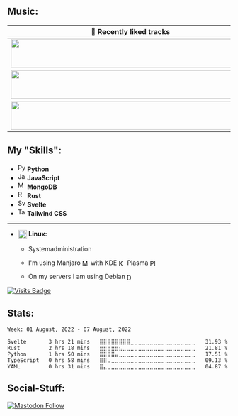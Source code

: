 <!--

<p align="center">

<img src="https://github.com/mawoka-myblock/mawoka-myblock/raw/main/intro.gif" />

</p>

-->
<!--
# Question

## Have you ever heard of Startpage.com?

[![](https://img.shields.io/badge/-Yes-brightgreen?style=for-the-badge)](https://go.mawoka.eu.org/NxVd8) [![](https://img.shields.io/badge/-No-red?style=for-the-badge)](https://go.mawoka.eu.org/HfH3s)

Results are published every Sunday at 2:00AM

## Results from last week

### For the following question: Do you have a 3D-printer?

|Yes/No |Percent|
|-------|-------|
|**Yes**| 100|
|**No** | 0|
-->

## Music:

<table>
  <thead>
    <tr>
      <th>🥰 Recently liked tracks</th>
    </tr>
  </thead>
  <tbody>
    <tr>
      <td><a href="https://ltqlmq.deta.dev/click/0"><img src="https://ltqlmq.deta.dev/pic/0" width="540" height="64"></a></td>
    </tr>
    <tr></tr> <!-- hide gray row -->
    <tr>
      <td><a href="https://ltqlmq.deta.dev/click/1"><img src="https://ltqlmq.deta.dev/pic/1" width="540" height="64"></a></td>
    </tr>
    <tr></tr> <!-- hide gray row -->
    <tr>
      <td><a href="https://ltqlmq.deta.dev/click/2"><img src="https://ltqlmq.deta.dev/pic/2" width="540" height="64"></a></td>
    </tr>
  </tbody>
</table>

## My "Skills":

- <img src="https://simpleicons.org/icons/python.svg" height="17em" alt="Python" title="Python"/> **Python**
- <img src="https://simpleicons.org/icons/javascript.svg" height="17em" alt="JavaScript" title="JavaScript"/> **JavaScript**
- <img src="https://simpleicons.org/icons/mongodb.svg" height="17em" alt="MongoDB" title="MongoDB"/> **MongoDB**
- <img src="https://simpleicons.org/icons/rust.svg" height="17em" alt="Rust" title="Rust"> **Rust**
- <img src="https://simpleicons.org/icons/svelte.svg" height="17em" alt="Svelte" title="Svelte"> **Svelte**
- <img src="https://simpleicons.org/icons/tailwindcss.svg" height="17em" alt="Tailwind CSS" title="Tailwind CSS"> **Tailwind CSS**

---

-   <img src="https://simpleicons.org/icons/linux.svg" height="20em" align="center" alt="Linux" title="Linux"/> **Linux:**

    -   Systemadministration

    -   I'm using
        Manjaro [<img src="https://manjaro.org/img/logo.svg" height="15em" align="center" alt="Manjaro" title="Manjaro"/>](https://manjaro.org)
        with
        KDE [<img src="https://simpleicons.org/icons/kde.svg" height="15em" align="center" alt="KDE" title="KDE"/>](https://kde.org)
        Plasma [<img src="https://kde.org/images/plasma.svg" height="15em" align="center" alt="Plasma" title="Plasma"/>](https://kde.org/plasma-desktop)

    -   On my servers I am using
        Debian [<img src="https://www.debian.org/logos/openlogo-nd.svg" height="15em" align="center" alt="Debian" title="Debian"/>](https://debian.org)

<!--
## Other stuff:

- **Privacy:**

- It isn't really a skill, but it is something I really like 💓


- **Tools I use regularly:**

- Android [<img src="https://simpleicons.org/icons/android.svg" height="20em" align="center" alt="Android" title="Android"/>](https://www.android.com/)

- PyCharm [<img src="https://simpleicons.org/icons/pycharm.svg" height="20em" align="center" alt="PyCharm" title="PyCharm"/>](https://www.jetbrains.com/pycharm/)

- Vikunja [<img src="https://kolaente.dev/vikunja/frontend/raw/branch/main/public/favicon.ico" height="20em" align="center" alt="Vikunja" title="Vikunja"/>](https://vikunja.io)
-->

[![Visits Badge](https://badges.pufler.dev/visits/mawoka-myblock/mawoka-myblock)](https://mawoka.eu/lol)

## Stats:

<!--START_SECTION:waka-->
```text
Week: 01 August, 2022 - 07 August, 2022

Svelte       3 hrs 21 mins   ⣿⣿⣿⣿⣿⣿⣿⣿⣀⣀⣀⣀⣀⣀⣀⣀⣀⣀⣀⣀⣀⣀⣀⣀⣀   31.93 % 
Rust         2 hrs 18 mins   ⣿⣿⣿⣿⣿⣦⣀⣀⣀⣀⣀⣀⣀⣀⣀⣀⣀⣀⣀⣀⣀⣀⣀⣀⣀   21.81 % 
Python       1 hrs 50 mins   ⣿⣿⣿⣿⣤⣀⣀⣀⣀⣀⣀⣀⣀⣀⣀⣀⣀⣀⣀⣀⣀⣀⣀⣀⣀   17.51 % 
TypeScript   0 hrs 58 mins   ⣿⣿⣤⣀⣀⣀⣀⣀⣀⣀⣀⣀⣀⣀⣀⣀⣀⣀⣀⣀⣀⣀⣀⣀⣀   09.13 % 
YAML         0 hrs 31 mins   ⣿⣄⣀⣀⣀⣀⣀⣀⣀⣀⣀⣀⣀⣀⣀⣀⣀⣀⣀⣀⣀⣀⣀⣀⣀   04.87 % 
```
<!--END_SECTION:waka-->


## Social-Stuff:

[![Mastodon Follow](https://img.shields.io/mastodon/follow/000197929?domain=https%3A%2F%2Fmastodon.online&style=social)](https://mastodon.online/invite/Mhw5dbRx)
